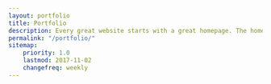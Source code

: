 ```yaml
---
layout: portfolio
title: Portfolio
description: Every great website starts with a great homepage. The homepage tells your viewers what your site is all about and gives your viewers a place to come back to.
permalink: "/portfolio/"
sitemap:
    priority: 1.0
    lastmod: 2017-11-02
    changefreq: weekly
---
```

